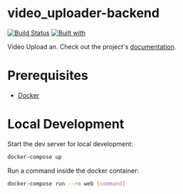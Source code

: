 # video_uploader-backend

[![Build Status](https://travis-ci.org/anuragregmi/video-uploader-backend.svg?branch=master)](https://travis-ci.org/anuragregmi/video_uploader-backend)
[![Built with](https://img.shields.io/badge/Built_with-Cookiecutter_Django_Rest-F7B633.svg)](https://github.com/agconti/cookiecutter-django-rest)

Video Upload an. Check out the project's [documentation](http://anuragregmi.github.io/video_uploader-backend/).

# Prerequisites

- [Docker](https://docs.docker.com/docker-for-mac/install/)  

# Local Development

Start the dev server for local development:
```bash
docker-compose up
```

Run a command inside the docker container:

```bash
docker-compose run --rm web [command]
```
